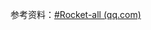 参考资料：[#Rocket-all (qq.com)](https://mp.weixin.qq.com/mp/appmsgalbum?__biz=MzIyOTQ3Njc2OQ==&action=getalbum&album_id=2474839077440503809&scene=173&from_msgid=2247484123&from_itemidx=1&count=3&nolastread=1#wechat_redirect)
